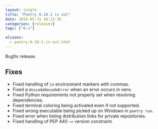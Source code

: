 ```yaml
---
layout: single
title: "Poetry 0.10.2 is out"
date: 2018-05-31 10:12:35
categories: [releases]
tags: ["0.x"]

aliases:
  - poetry-0-10-2-is-out.html
---
```


Bugfix release.

## Fixes

- Fixed handling of `in` environment markers with commas.
- Fixed a `UnicodeDecodeError` when an error occurs in venv.
- Fixed Python requirements not properly set when resolving dependencies.
- Fixed terminal coloring being activated even if not supported.
- Fixed wrong executable being picked up on Windows in `poetry run`.
- Fixed error when listing distribution links for private repositories.
- Fixed handling of PEP 440 `~=` version constraint.
